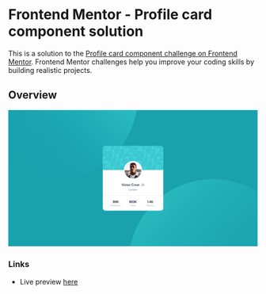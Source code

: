 # Frontend Mentor - Profile card component solution

This is a solution to the [Profile card component challenge on Frontend Mentor](https://www.frontendmentor.io/challenges/profile-card-component-cfArpWshJ). Frontend Mentor challenges help you improve your coding skills by building realistic projects.

## Overview

![](./preview.png)

### Links

- Live preview [here](https://cat-script.github.io/profile-card-component/)
